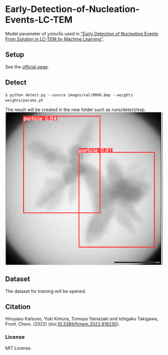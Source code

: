 # Early-Detection-of-Nucleation-Events-LC-TEM

Model parameter of yolov5s used in ["Early Detection of Nucleation Events From Solution in LC-TEM by Machine Learning"](https://doi.org/10.3389/fchem.2022.818230).


## Setup

See the [official page](https://github.com/ultralytics/yolov5).

## Detect
`
$ python detect.py --source images/val/0000.bmp --weights weights/params.pt
`

The result will be created in the new folder such as runs/detect/exp.
![0000.bmp](0000.bmp)




## Dataset 

The dataset for training will be opened.


## Citation
Hiroyasu Katsuno, Yuki Kimura, Tomoya Yamazaki and Ichigaku Takigawa, Front. Chem. (2022) (doi:[10.3389/fchem.2022.818230](https://doi.org/10.3389/fchem.2022.818230)).


### License
MIT License.


